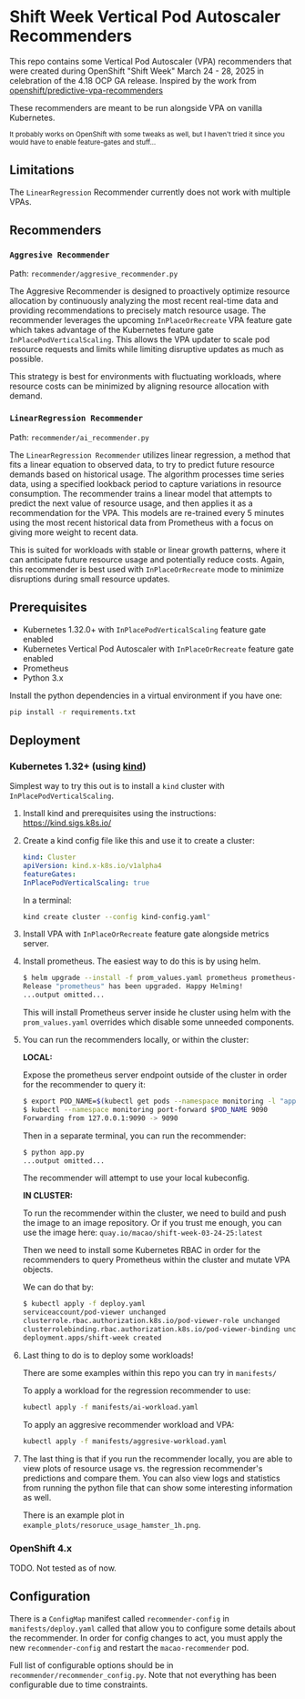 # Shift Week Vertical Pod Autoscaler Recommenders

This repo contains some Vertical Pod Autoscaler (VPA) recommenders that were created during OpenShift "Shift Week" March 24 - 28, 2025 in celebration of the 4.18 OCP GA release.
Inspired by the work from [openshift/predictive-vpa-recommenders](https://github.com/openshift/predictive-vpa-recommenders)

These recommenders are meant to be run alongside VPA on vanilla Kubernetes.

<sub>It probably works on OpenShift with some tweaks as well, but I haven't tried it since you would have to enable feature-gates and stuff...</sub>

## Limitations

The `LinearRegression` Recommender currently does not work with multiple VPAs.

## Recommenders

### `Aggresive Recommender`

Path: `recommender/aggresive_recommender.py`

The Aggresive Recommender is designed to proactively optimize resource allocation by continuously analyzing the most recent real-time data and providing recommendations to precisely match resource usage.
The recommender leverages the upcoming `InPlaceOrRecreate` VPA feature gate which takes advantage of the Kubernetes feature gate `InPlacePodVerticalScaling`.
This allows the VPA updater to scale pod resource requests and limits while limiting disruptive updates as much as possible.

This strategy is best for environments with fluctuating workloads, where resource costs can be minimized by aligning resource allocation with demand.

### `LinearRegression Recommender`

Path: `recommender/ai_recommender.py`

The `LinearRegression Recommender` utilizes linear regression, a method that fits a linear equation to observed data, to try to predict future resource demands based on historical usage.
The algorithm processes time series data, using a specified lookback period to capture variations in resource consumption.
The recommender trains a linear model that attempts to predict the next value of resource usage, and then applies it as a recommendation for the VPA.
This models are re-trained every 5 minutes using the most recent historical data from Prometheus with a focus on giving more weight to recent data.

This is suited for workloads with stable or linear growth patterns, where it can anticipate future resource usage and potentially reduce costs.
Again, this recommender is best used with `InPlaceOrRecreate` mode to minimize disruptions during small resource updates.

## Prerequisites

* Kubernetes 1.32.0+ with `InPlacePodVerticalScaling` feature gate enabled
* Kubernetes Vertical Pod Autoscaler with `InPlaceOrRecreate` feature gate enabled
* Prometheus
* Python 3.x

Install the python dependencies in a virtual environment if you have one:

```bash
pip install -r requirements.txt
```

## Deployment

### Kubernetes 1.32+ (using [kind](https://kind.sigs.k8s.io/))

Simplest way to try this out is to install a `kind` cluster with `InPlacePodVerticalScaling`.

1. Install kind and prerequisites using the instructions: https://kind.sigs.k8s.io/
2. Create a kind config file like this and use it to create a cluster:

    ```yaml
    kind: Cluster
    apiVersion: kind.x-k8s.io/v1alpha4
    featureGates:
    InPlacePodVerticalScaling: true
    ```

    In a terminal:

    ```bash
    kind create cluster --config kind-config.yaml"
    ```

3. Install VPA with `InPlaceOrRecreate` feature gate alongside metrics server.

4. Install prometheus. The easiest way to do this is by using helm.

    ```bash
    $ helm upgrade --install -f prom_values.yaml prometheus prometheus-community/prometheus -n monitoring
    Release "prometheus" has been upgraded. Happy Helming!
    ...output omitted...
    ```

    This will install Prometheus server inside he cluster using helm with the `prom_values.yaml` overrides which disable some unneeded components.

5. You can run the recommenders locally, or within the cluster:

    **LOCAL:**

    Expose the prometheus server endpoint outside of the cluster in order for the recommender to query it:

    ```bash
    $ export POD_NAME=$(kubectl get pods --namespace monitoring -l "app.kubernetes.io/name=prometheus,app.kubernetes.io/instance=prometheus" -o jsonpath="{.items[0].metadata.name}")
    $ kubectl --namespace monitoring port-forward $POD_NAME 9090
    Forwarding from 127.0.0.1:9090 -> 9090
    ```

    Then in a separate terminal, you can run the recommender:

    ```bash
    $ python app.py
    ...output omitted...
    ```

    The recommender will attempt to use your local kubeconfig.

    **IN CLUSTER:**

    To run the recommender within the cluster, we need to build and push the image to an image repository. Or if you trust me enough, you can use the image here: `quay.io/macao/shift-week-03-24-25:latest`

    Then we need to install some Kubernetes RBAC in order for the recommenders to query Prometheus within the cluster and mutate VPA objects.

    We can do that by:

    ```bash
    $ kubectl apply -f deploy.yaml
    serviceaccount/pod-viewer unchanged
    clusterrole.rbac.authorization.k8s.io/pod-viewer-role unchanged
    clusterrolebinding.rbac.authorization.k8s.io/pod-viewer-binding unchanged
    deployment.apps/shift-week created
    ```

6. Last thing to do is to deploy some workloads!

    There are some examples within this repo you can try in `manifests/`

    To apply a workload for the regression recommender to use:

    ```bash
    kubectl apply -f manifests/ai-workload.yaml
    ```

    To apply an aggresive recommender workload and VPA:

    ```bash
    kubectl apply -f manifests/aggresive-workload.yaml
    ```

7. The last thing is that if you run the recommender locally, you are able to view plots of resource usage vs. the regression recommender's predictions and compare them. You can also view logs and statistics from running the python file that can show some interesting information as well.

    There is an example plot in `example_plots/resoruce_usage_hamster_1h.png`.

### OpenShift 4.x

TODO. Not tested as of now.

## Configuration

There is a `ConfigMap` manifest called `recommender-config` in `manifests/deploy.yaml` called that allow you to configure some details about the recommender.
In order for config changes to act, you must apply the new `recommender-config` and restart the `macao-recommender` pod.

Full list of configurable options should be in `recommender/recommender_config.py`. Note that not everything has been configurable due to time constraints.
